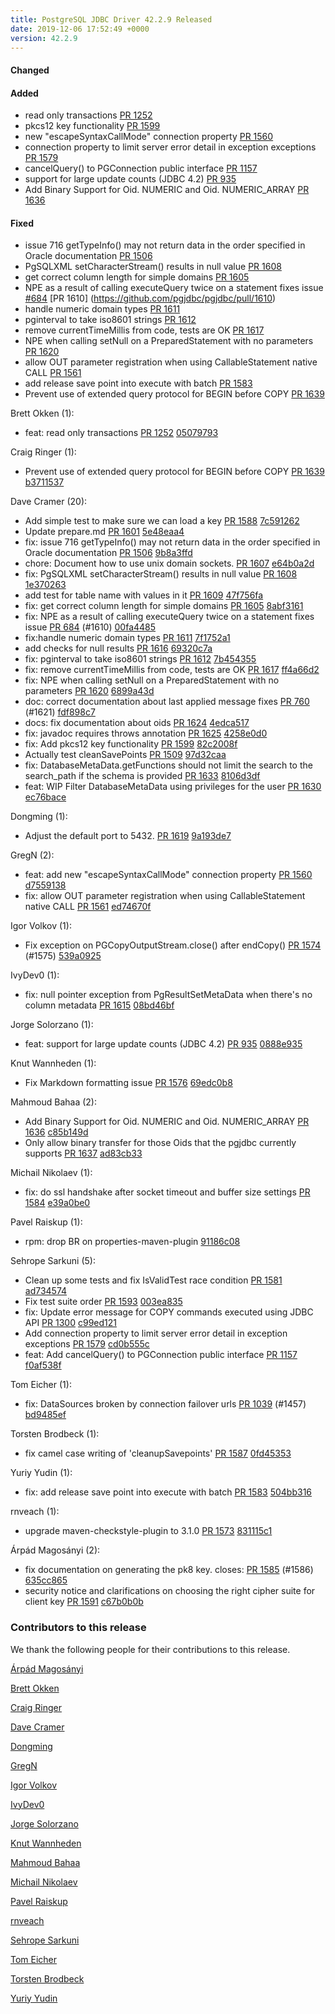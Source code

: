 ```yaml
---
title: PostgreSQL JDBC Driver 42.2.9 Released
date: 2019-12-06 17:52:49 +0000
version: 42.2.9
---
```


#### Changed

#### Added

* read only transactions [PR 1252](https://github.com/pgjdbc/pgjdbc/pull/1252)
* pkcs12 key functionality [PR 1599](https://github.com/pgjdbc/pgjdbc/pull/1599)
* new "escapeSyntaxCallMode" connection property [PR 1560](https://github.com/pgjdbc/pgjdbc/pull/1560)
* connection property to limit server error detail in exception exceptions [PR 1579](https://github.com/pgjdbc/pgjdbc/pull/1579)
* cancelQuery() to PGConnection public interface [PR 1157](https://github.com/pgjdbc/pgjdbc/pull/1157)
* support for large update counts (JDBC 4.2) [PR 935](https://github.com/pgjdbc/pgjdbc/pull/935)
* Add Binary Support for Oid. NUMERIC and Oid. NUMERIC_ARRAY [PR 1636](https://github.com/pgjdbc/pgjdbc/pull/1636)

#### Fixed

* issue 716 getTypeInfo() may not return data in the order specified in Oracle documentation [PR 1506](https://github.com/pgjdbc/pgjdbc/pull/1506)
* PgSQLXML setCharacterStream() results in null value  [PR 1608](https://github.com/pgjdbc/pgjdbc/pull/1608)
* get correct column length for simple domains [PR 1605](https://github.com/pgjdbc/pgjdbc/pull/1605)
* NPE as a result of calling executeQuery twice on a statement fixes issue [#684](https://github.com/pgjdbc/pgjdbc/issues/684) [PR 1610] (<https://github.com/pgjdbc/pgjdbc/pull/1610>)
* handle numeric domain types [PR 1611](https://github.com/pgjdbc/pgjdbc/pull/1611)
* pginterval to take iso8601 strings [PR 1612](https://github.com/pgjdbc/pgjdbc/pull/1612)
* remove currentTimeMillis from code, tests are OK [PR 1617](https://github.com/pgjdbc/pgjdbc/pull/1617)
* NPE when calling setNull on a PreparedStatement with no parameters [PR 1620](https://github.com/pgjdbc/pgjdbc/pull/1620)
* allow OUT parameter registration when using CallableStatement native CALL [PR 1561](https://github.com/pgjdbc/pgjdbc/pull/1561)
* add release save point into execute with batch [PR 1583](https://github.com/pgjdbc/pgjdbc/pull/1583)
* Prevent use of extended query protocol for BEGIN before COPY [PR 1639](https://github.com/pgjdbc/pgjdbc/pull/1639)

<!--more-->

Brett Okken (1):

* feat: read only transactions [PR 1252](https://github.com/pgjdbc/pgjdbc/pull/1252) [05079793](https://github.com/pgjdbc/pgjdbc/commit/050797934a8a9c0ce2dff068eba14931988370ca)

Craig Ringer (1):

* Prevent use of extended query protocol for BEGIN before COPY [PR 1639](https://github.com/pgjdbc/pgjdbc/pull/1639) [b3711537](https://github.com/pgjdbc/pgjdbc/commit/b37115373935732b1ab5e59b56837ac49942718a)

Dave Cramer (20):

* Add simple test to make sure we can load a key [PR 1588](https://github.com/pgjdbc/pgjdbc/pull/1588) [7c591262](https://github.com/pgjdbc/pgjdbc/commit/7c591262792b8ff8f6139f67a98c16d41f2adf4f)
* Update prepare.md [PR 1601](https://github.com/pgjdbc/pgjdbc/pull/1601) [5e48eaa4](https://github.com/pgjdbc/pgjdbc/commit/5e48eaa4c9f6fc07904944bd98ad45fbb4aefd10)
* fix: issue 716 getTypeInfo() may not return data in the order specified in Oracle documentation [PR 1506](https://github.com/pgjdbc/pgjdbc/pull/1506) [9b8a3ffd](https://github.com/pgjdbc/pgjdbc/commit/9b8a3ffd8a952a55be28d14cb80a23fdbb955133)
* chore: Document how to use unix domain sockets.  [PR 1607](https://github.com/pgjdbc/pgjdbc/pull/1607) [e64b0a2d](https://github.com/pgjdbc/pgjdbc/commit/e64b0a2df8dd5e94a24fbb2e2e197f6d7fed7d9a)
* fix: PgSQLXML setCharacterStream() results in null value  [PR 1608](https://github.com/pgjdbc/pgjdbc/pull/1608) [1e370263](https://github.com/pgjdbc/pgjdbc/commit/1e370263d2f59da04fd1f8fe55bb83afdc0a51dc)
* add test for table name with values in it [PR 1609](https://github.com/pgjdbc/pgjdbc/pull/1609) [47f756fa](https://github.com/pgjdbc/pgjdbc/commit/47f756fa926f7c78a7f55f030aadf7be82195e52)
* fix: get correct column length for simple domains [PR 1605](https://github.com/pgjdbc/pgjdbc/pull/1605) [8abf3161](https://github.com/pgjdbc/pgjdbc/commit/8abf3161d17fef3783c0c597e91c1fe455efc2e8)
* fix: NPE as a result of calling executeQuery twice on a statement fixes issue [PR 684](https://github.com/pgjdbc/pgjdbc/pull/684) (#1610) [00fa4485](https://github.com/pgjdbc/pgjdbc/commit/00fa448587532cc219977679bb8c573a1dcae11c)
* fix:handle numeric domain types [PR 1611](https://github.com/pgjdbc/pgjdbc/pull/1611) [7f1752a1](https://github.com/pgjdbc/pgjdbc/commit/7f1752a1f2853c88333b3ac75c2dc0212272b254)
* add checks for null results [PR 1616](https://github.com/pgjdbc/pgjdbc/pull/1616) [69320c7a](https://github.com/pgjdbc/pgjdbc/commit/69320c7a7dc065f44db5ddeec8143c606298b382)
* fix: pginterval to take iso8601 strings [PR 1612](https://github.com/pgjdbc/pgjdbc/pull/1612) [7b454355](https://github.com/pgjdbc/pgjdbc/commit/7b454355939aebd995b1b79598a1e945c168eb68)
* fix: remove currentTimeMillis from code, tests are OK [PR 1617](https://github.com/pgjdbc/pgjdbc/pull/1617) [ff4a66d2](https://github.com/pgjdbc/pgjdbc/commit/ff4a66d29d863cb4a6d2aecee2faec424f8d51d7)
* fix: NPE when calling setNull on a PreparedStatement with no parameters [PR 1620](https://github.com/pgjdbc/pgjdbc/pull/1620) [6899a43d](https://github.com/pgjdbc/pgjdbc/commit/6899a43dff735ab14a02bedea853266de768da50)
* doc: correct documentation about last applied message fixes [PR 760](https://github.com/pgjdbc/pgjdbc/pull/760) (#1621) [fdf898c7](https://github.com/pgjdbc/pgjdbc/commit/fdf898c781c00839210936d668d2341ca6c08406)
* docs: fix documentation about oids [PR 1624](https://github.com/pgjdbc/pgjdbc/pull/1624) [4edca517](https://github.com/pgjdbc/pgjdbc/commit/4edca517bfdc0bffb2141369394d611803b43523)
* fix: javadoc requires throws annotation [PR 1625](https://github.com/pgjdbc/pgjdbc/pull/1625) [4258e0d0](https://github.com/pgjdbc/pgjdbc/commit/4258e0d0cfdc50aaec3d31301fd793e221740bda)
* fix: Add pkcs12 key functionality [PR 1599](https://github.com/pgjdbc/pgjdbc/pull/1599) [82c2008f](https://github.com/pgjdbc/pgjdbc/commit/82c2008f83dd687e80b1e3acdeeb618dccc2fb5c)
* Actually test cleanSavePoints [PR 1509](https://github.com/pgjdbc/pgjdbc/pull/1509) [97d32caa](https://github.com/pgjdbc/pgjdbc/commit/97d32caad1f72c11d3e89ffaf16a17a22c6b9790)
* fix: DatabaseMetaData.getFunctions should not limit the search to the search_path if the schema is provided [PR 1633](https://github.com/pgjdbc/pgjdbc/pull/1633) [8106d3df](https://github.com/pgjdbc/pgjdbc/commit/8106d3df5c3f6ea3cbc3e621977df5542b182b56)
* feat: WIP Filter DatabaseMetaData using privileges for the user [PR 1630](https://github.com/pgjdbc/pgjdbc/pull/1630) [ec76bace](https://github.com/pgjdbc/pgjdbc/commit/ec76bace1d4e3c02a7bf235f726a6c6d7feb6ee3)

Dongming (1):

* Adjust the default port to 5432. [PR 1619](https://github.com/pgjdbc/pgjdbc/pull/1619) [9a193de7](https://github.com/pgjdbc/pgjdbc/commit/9a193de71d3e834a231f8f5027fb887e00e903d2)

GregN (2):

* feat: add new "escapeSyntaxCallMode" connection property [PR 1560](https://github.com/pgjdbc/pgjdbc/pull/1560) [d7559138](https://github.com/pgjdbc/pgjdbc/commit/d75591385538cd704a066c4ed026f767ce3784ab)
* fix: allow OUT parameter registration when using CallableStatement native CALL [PR 1561](https://github.com/pgjdbc/pgjdbc/pull/1561) [ed74670f](https://github.com/pgjdbc/pgjdbc/commit/ed74670fae932935a156eccfb4b1ff16758f5693)

Igor Volkov (1):

* Fix exception on PGCopyOutputStream.close() after endCopy() [PR 1574](https://github.com/pgjdbc/pgjdbc/pull/1574) (#1575) [539a0925](https://github.com/pgjdbc/pgjdbc/commit/539a09258f6009581785474fe5f15a46992ade6f)

IvyDev0 (1):

* fix: null pointer exception from PgResultSetMetaData when there's no column metadata [PR 1615](https://github.com/pgjdbc/pgjdbc/pull/1615) [08bd46bf](https://github.com/pgjdbc/pgjdbc/commit/08bd46bfccc9c9481650e4ee09c943ec78d77895)

Jorge Solorzano (1):

* feat: support for large update counts (JDBC 4.2) [PR 935](https://github.com/pgjdbc/pgjdbc/pull/935) [0888e935](https://github.com/pgjdbc/pgjdbc/commit/0888e9355ca065ac2eae4e3085442ffd54f6dec6)

Knut Wannheden (1):

* Fix Markdown formatting issue [PR 1576](https://github.com/pgjdbc/pgjdbc/pull/1576) [69edc0b8](https://github.com/pgjdbc/pgjdbc/commit/69edc0b8f0985465af0ba0ee258f6b2564240232)

Mahmoud Bahaa (2):

* Add Binary Support for Oid. NUMERIC and Oid. NUMERIC_ARRAY [PR 1636](https://github.com/pgjdbc/pgjdbc/pull/1636) [c85b149d](https://github.com/pgjdbc/pgjdbc/commit/c85b149d68c30ede0559d4bff6bc616ec03b2517)
* Only allow binary transfer for those Oids that the pgjdbc currently supports [PR 1637](https://github.com/pgjdbc/pgjdbc/pull/1637) [ad83cb33](https://github.com/pgjdbc/pgjdbc/commit/ad83cb332058f0a891b89f47ceefb538cbf031db)

Michail Nikolaev (1):

* fix: do ssl handshake after socket timeout and buffer size settings [PR 1584](https://github.com/pgjdbc/pgjdbc/pull/1584) [e39a0be0](https://github.com/pgjdbc/pgjdbc/commit/e39a0be0739d016f524e7aef567f95e6ea59fd54)

Pavel Raiskup (1):

* rpm: drop BR on properties-maven-plugin [91186c08](https://github.com/pgjdbc/pgjdbc/commit/91186c08968f15b11b7338f1a565124abedcbfae)

Sehrope Sarkuni (5):

* Clean up some tests and fix IsValidTest race condition [PR 1581](https://github.com/pgjdbc/pgjdbc/pull/1581) [ad734574](https://github.com/pgjdbc/pgjdbc/commit/ad734574726eb0decf5178071c87a1b513e484f2)
* Fix test suite order [PR 1593](https://github.com/pgjdbc/pgjdbc/pull/1593) [003ea835](https://github.com/pgjdbc/pgjdbc/commit/003ea8352dab2b49b4734cdf7338befb4d9b9ed4)
* fix: Update error message for COPY commands executed using JDBC API [PR 1300](https://github.com/pgjdbc/pgjdbc/pull/1300) [c99ed121](https://github.com/pgjdbc/pgjdbc/commit/c99ed1213410872915930bea4471df6b1bdc503e)
* Add connection property to limit server error detail in exception exceptions [PR 1579](https://github.com/pgjdbc/pgjdbc/pull/1579) [cd0b555c](https://github.com/pgjdbc/pgjdbc/commit/cd0b555c8045fc71e6f4d0fb0f24a2deb726301e)
* feat: Add cancelQuery() to PGConnection public interface [PR 1157](https://github.com/pgjdbc/pgjdbc/pull/1157) [f0af538f](https://github.com/pgjdbc/pgjdbc/commit/f0af538f59924fd9d692627102c94517e5f6008e)

Tom Eicher (1):

* fix: DataSources broken by connection failover urls [PR 1039](https://github.com/pgjdbc/pgjdbc/pull/1039) (#1457) [bd9485ef](https://github.com/pgjdbc/pgjdbc/commit/bd9485ef7b889ec7397b1e39f77f5d396f06ed05)

Torsten Brodbeck (1):

* fix camel case writing of 'cleanupSavepoints' [PR 1587](https://github.com/pgjdbc/pgjdbc/pull/1587) [0fd45353](https://github.com/pgjdbc/pgjdbc/commit/0fd45353e504ed7821af69c8053814918212b8d7)

Yuriy Yudin (1):

* fix: add release save point into execute with batch [PR 1583](https://github.com/pgjdbc/pgjdbc/pull/1583) [504bb316](https://github.com/pgjdbc/pgjdbc/commit/504bb316b91fdbc6506a2e9870453fb75fbbb083)

rnveach (1):

* upgrade maven-checkstyle-plugin to 3.1.0 [PR 1573](https://github.com/pgjdbc/pgjdbc/pull/1573) [831115c1](https://github.com/pgjdbc/pgjdbc/commit/831115c1e8ede27d6a0434022b11edab7082721a)

Árpád Magosányi (2):

* fix documentation on generating the pk8 key. closes: [PR 1585](https://github.com/pgjdbc/pgjdbc/pull/1585) (#1586) [635cc865](https://github.com/pgjdbc/pgjdbc/commit/635cc86562aebc223dcc0d163639c5039a6b54c0)
* security notice and clarifications on choosing the right cipher suite for client key [PR 1591](https://github.com/pgjdbc/pgjdbc/pull/1591) [c67b0b0b](https://github.com/pgjdbc/pgjdbc/commit/c67b0b0b667a6b9f1b13ed5359687f3bc20ac61b)

### Contributors to this release

We thank the following people for their contributions to this release.

[Árpád Magosányi](https://github.com/magwas)

[Brett Okken](https://github.com/bokken)

[Craig Ringer](https://github.com/ringerc)

[Dave Cramer](davec@postgresintl.com)

[Dongming](https://github.com/ldming)

[GregN](https://github.com/gregn123)

[Igor Volkov](https://github.com/virtual-machinist)

[IvyDev0](https://github.com/IvyDev0)

[Jorge Solorzano](https://github.com/jorsol)

[Knut Wannheden](https://github.com/knutwannheden)

[Mahmoud Bahaa](https://github.com/mahmoudbahaa)

[Michail Nikolaev](https://github.com/michail-nikolaev)

[Pavel Raiskup](https://github.com/praiskup)

[rnveach](https://github.com/rnveach)

[Sehrope Sarkuni](https://github.com/sehrope)

[Tom Eicher](https://github.com/teicher)

[Torsten Brodbeck](https://github.com/tbrodbeck-adc)

[Yuriy Yudin](https://github.com/junixar)
